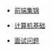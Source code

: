 <!-- docs/_sidebar.md -->
* [前端集锦](README.md)

* [计算机基础](basic/basic.md)

* [面试问题](interview/QA.md)
